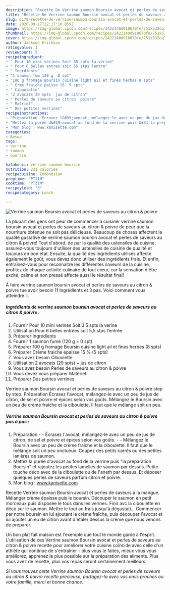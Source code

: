 ```yaml
---
description: "Recette De Verrine saumon Boursin avocat et perles de saveurs au citron &amp;amp; poivre"
title: "Recette De Verrine saumon Boursin avocat et perles de saveurs au citron &amp;amp; poivre"
slug: 6179-recette-de-verrine-saumon-boursin-avocat-et-perles-de-saveurs-au-citron-and-amp-poivre
date: 2020-09-17T22:17:10.859Z
image: https://img-global.cpcdn.com/recipes/2422140d910670fe/751x532cq70/verrine-saumon-boursin-avocat-et-perles-de-saveurs-au-citron-poivre-photo-principale-de-la-recette.jpg
thumbnail: https://img-global.cpcdn.com/recipes/2422140d910670fe/751x532cq70/verrine-saumon-boursin-avocat-et-perles-de-saveurs-au-citron-poivre-photo-principale-de-la-recette.jpg
cover: https://img-global.cpcdn.com/recipes/2422140d910670fe/751x532cq70/verrine-saumon-boursin-avocat-et-perles-de-saveurs-au-citron-poivre-photo-principale-de-la-recette.jpg
author: Jackson Erickson
ratingvalue: 3
reviewcount: 5
recipeingredient:
- " Pour 10 mini verines Soit 35 spts la verine"
- " Pour 6 belles entres soit 55 stps lentre"
- " Ingrdients"
- "1 saumon fum 120 g  0 spt"
- "100 g fromage Boursin cuisine light ail et fines herbes 8 spts"
- " Crme fraiche paisse 15  5 spts"
- " Ciboulette"
- "2 avocats 20 spts  jus de citron"
- " Perles de saveurs au citron  poivre"
- " Matriel"
- " Des petites verrines"
recipeinstructions:
- "Préparation  Écrasez l&#39;avocat, mélangez-le avec un peu de jus de citron, de sel et poivre et épices selon vos goûts.  Mélangez le Boursin avec un peu de crème fraiche et la ciboulette. Il faut que le mélange soit un peu onctueux. Coupez des petits carrés ou des petites lanières de saumon."
- "Mettez la purée d&#39;avocat au fond de la verrine puis &#34;la préparation Boursin&#34; et rajoutez les petites lamelles de saumon par dessus. Petite touche déco avec de la ciboulette ou de l&#39;aneth par dessus. Et déposer quelques perles de saveurs parfum citron et poivre."
- "Mon blog : www.kanisette.com"
categories:
- Resep
tags:
- verrine
- saumon
- boursin

katakunci: verrine saumon boursin 
nutrition: 231 calories
recipecuisine: Indonesian
preptime: "PT11M"
cooktime: "PT31M"
recipeyield: "3"
recipecategory: Lunch

---
```



![Verrine saumon Boursin avocat et perles de saveurs au citron &amp; poivre](https://img-global.cpcdn.com/recipes/2422140d910670fe/751x532cq70/verrine-saumon-boursin-avocat-et-perles-de-saveurs-au-citron-poivre-photo-principale-de-la-recette.jpg)

La plupart des gens ont peur de commencer à cuisiner verrine saumon boursin avocat et perles de saveurs au citron &amp; poivre de peur que la nourriture obtenue ne soit pas délicieuse. Beaucoup de choses affectent la qualité gustative de verrine saumon boursin avocat et perles de saveurs au citron &amp; poivre! Tout d'abord, de par la qualité des ustensiles de cuisine, assurez-vous toujours d'utiliser des ustensiles de cuisine de qualité et toujours en bon état. Ensuite, la qualité des ingrédients utilisés affecte également le goût, vous devez donc utiliser des ingrédients frais. Et enfin, entraînez-vous pour reconnaître les différentes saveurs de la cuisine, profitez de chaque activité culinaire de tout cœur, car la sensation d'être excité, calme et non pressé affecte aussi le résultat final!

<!--inarticleads1-->

À faire verrine saumon boursin avocat et perles de saveurs au citron &amp; poivre tue avoir besoin 11 Ingrédients et 3 pas. Voici comment vous atteindre il.

##### Ingrédients de verrine saumon boursin avocat et perles de saveurs au citron &amp; poivre :

1. Fournir  Pour 10 mini verines Soit 3.5 spts la verine
1. Utilisation  Pour 6 belles entrées soit 5,5 stps l’entrée
1. Préparer  Ingrédients
1. Fournir 1 saumon fumé (120 g = 0 spt)
1. Préparer 100 g fromage Boursin cuisine light ail et fines herbes (8 spts)
1. Préparer  Crème fraiche épaisse 15 % (5 spts)
1. Vous avez besoin  Ciboulette
1. Utilisation 2 avocats (20 spts) + jus de citron
1. Vous avez besoin  Perles de saveurs au citron &amp; poivre
1. Vous devez vous préparer  Matériel
1. Préparer  Des petites verrines


Verrine saumon Boursin avocat et perles de saveurs au citron &amp; poivre step by step. Préparation Écrasez l&#39;avocat, mélangez-le avec un peu de jus de citron, de sel et poivre et épices selon vos goûts. Mélangez le Boursin avec un peu de crème fraiche et la ciboulette. Il faut que le mélange soit un peu. 

<!--inarticleads2-->

##### Verrine saumon Boursin avocat et perles de saveurs au citron &amp; poivre pas à pas :

1. Préparation -  - Écrasez l&#39;avocat, mélangez-le avec un peu de jus de citron, de sel et poivre et épices selon vos goûts. -  - Mélangez le Boursin avec un peu de crème fraiche et la ciboulette. Il faut que le mélange soit un peu onctueux. Coupez des petits carrés ou des petites lanières de saumon.
1. Mettez la purée d&#39;avocat au fond de la verrine puis &#34;la préparation Boursin&#34; et rajoutez les petites lamelles de saumon par dessus. Petite touche déco avec de la ciboulette ou de l&#39;aneth par dessus. Et déposer quelques perles de saveurs parfum citron et poivre.
1. Mon blog : www.kanisette.com


Recette Verrine saumon Boursin avocat et perles de saveurs à la mangue. Mélanger crème épaisse puis le boursin. Découper le saumon en petit morceaux puis disposée le tous dans les verines. Finir avc la ciboulette en déco sur le saumon. Mettre le tout au frais jusqu&#39;à dégustati… Commencer par notre boursin en lui ajoutant la crème fraîche, puis découper l&#39;avocat et lui ajouter un eu de citron avant d&#39;étaler dessus la crème que nous venons de préparer. 

<!--inarticleads1-->

<p>
Un bon plat fait maison est l'exemple que tout le monde garde à l'esprit. L'utilisation de ces Verrine saumon Boursin avocat et perles de saveurs au citron &amp; poivre recette pour améliorer votre cuisine coïncide avec celle d'un athlète qui continue de s'entraîner - plus vous le faites, mieux vous vous améliorez, apprenez le plus possible sur la préparation des aliments. Plus vous avez de recette, plus vos repas seront certainement meilleurs.
</p>

<p>
<i>Si vous trouvez cette Verrine saumon Boursin avocat et perles de saveurs au citron &amp; poivre recette précieuse, partagez-la avec vos amis proches ou votre famille, merci et bonne chance.</i>
</p>

